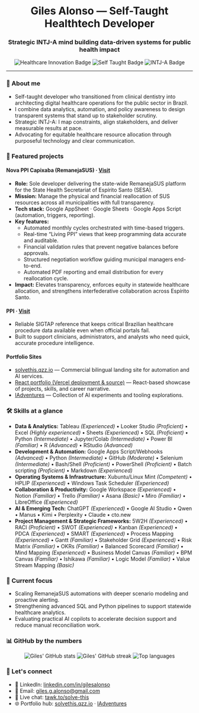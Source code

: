 <div align="center">
  <h1>Giles Alonso — Self-Taught Healthtech Developer</h1>
  <h3>Strategic INTJ-A mind building data-driven systems for public health impact</h3>
  <p>
    <img src="https://img.shields.io/badge/Focus-Healthcare%20Innovation-5a189a?style=flat-square" alt="Healthcare Innovation Badge" />
    <img src="https://img.shields.io/badge/Path-Self%20Taught-0b7285?style=flat-square" alt="Self Taught Badge" />
    <img src="https://img.shields.io/badge/Personality-INTJ--A-343a40?style=flat-square" alt="INTJ-A Badge" />
  </p>
</div>

---

### 👋 About me

- Self-taught developer who transitioned from clinical dentistry into architecting digital healthcare operations for the public sector in Brazil.
- I combine data analytics, automation, and policy awareness to design transparent systems that stand up to stakeholder scrutiny.
- Strategic INTJ-A: I map constraints, align stakeholders, and deliver measurable results at pace.
- Advocating for equitable healthcare resource allocation through purposeful technology and clear communication.

### 🚀 Featured projects

#### Nova PPI Capixaba (RemanejaSUS) · [Visit](https://sites.google.com/view/novappicapixaba/)
- **Role:** Sole developer delivering the state-wide RemanejaSUS platform for the State Health Secretariat of Espírito Santo (SESA).
- **Mission:** Manage the physical and financial reallocation of SUS resources across all municipalities with full transparency.
- **Tech stack:** Google AppSheet · Google Sheets · Google Apps Script (automation, triggers, reporting).
- **Key features:**
  - Automated monthly cycles orchestrated with time-based triggers.
  - Real-time “Living PPI” views that keep programming data accurate and auditable.
  - Financial validation rules that prevent negative balances before approvals.
  - Structured negotiation workflow guiding municipal managers end-to-end.
  - Automated PDF reporting and email distribution for every reallocation cycle.
- **Impact:** Elevates transparency, enforces equity in statewide healthcare allocation, and strengthens interfederative collaboration across Espírito Santo.

#### PPI · [Visit](https://PPI.pythonanywhere.com)
- Reliable SIGTAP reference that keeps critical Brazilian healthcare procedure data available even when official portals fail.
- Built to support clinicians, administrators, and analysts who need quick, accurate procedure intelligence.

#### Portfolio Sites
- [solvethis.qzz.io](https://solvethis.qzz.io) — Commercial bilingual landing site for automation and AI services.
- [React portfolio (Vercel deployment & source)](https://github.com/GilesAlonso/portfolio) — React-based showcase of projects, skills, and career narrative.
- [IAdventures](https://gilesalonso.github.io/IAdventures) — Collection of AI experiments and tooling explorations.

### 🛠️ Skills at a glance

- **Data & Analytics:** Tableau _(Experienced)_ • Looker Studio _(Proficient)_ • Excel _(Highly experienced)_ • Sheets _(Experienced)_ • SQL _(Proficient)_ • Python _(Intermediate)_ • Jupyter/Colab _(Intermediate)_ • Power BI _(Familiar)_ • R _(Advanced)_ • RStudio _(Advanced)_
- **Development & Automation:** Google Apps Script/Webhooks _(Advanced)_ • Python _(Intermediate)_ • GitHub _(Moderate)_ • Selenium _(Intermediate)_ • Bash/Shell _(Proficient)_ • PowerShell _(Proficient)_ • Batch scripting _(Proficient)_ • Markdown _(Experienced)_
- **Operating Systems & Infrastructure:** Xubuntu/Linux Mint _(Competent)_ • HPLIP _(Experienced)_ • Windows Task Scheduler _(Experienced)_
- **Collaboration & Productivity:** Google Workspace _(Experienced)_ • Notion _(Familiar)_ • Trello _(Familiar)_ • Asana _(Basic)_ • Miro _(Familiar)_ • LibreOffice _(Experienced)_
- **AI & Emerging Tech:** ChatGPT _(Experienced)_ • Google AI Studio • Qwen • Manus • Kimi • Perplexity • Claude • cto.new
- **Project Management & Strategic Frameworks:** 5W2H _(Experienced)_ • RACI _(Proficient)_ • SWOT _(Experienced)_ • Kanban _(Experienced)_ • PDCA _(Experienced)_ • SMART _(Experienced)_ • Process Mapping _(Experienced)_ • Gantt _(Familiar)_ • Stakeholder Grid _(Experienced)_ • Risk Matrix _(Familiar)_ • OKRs _(Familiar)_ • Balanced Scorecard _(Familiar)_ • Mind Mapping _(Experienced)_ • Business Model Canvas _(Familiar)_ • BPM Canvas _(Familiar)_ • Ishikawa _(Familiar)_ • Logic Model _(Familiar)_ • Value Stream Mapping _(Basic)_

### 🎯 Current focus

- Scaling RemanejaSUS automations with deeper scenario modeling and proactive alerting.
- Strengthening advanced SQL and Python pipelines to support statewide healthcare analytics.
- Evaluating practical AI copilots to accelerate decision support and reduce manual reconciliation work.

### 📊 GitHub by the numbers

<p align="center">
  <img src="https://github-readme-stats.vercel.app/api?username=GilesAlonso&show_icons=true&hide_title=true&hide_border=true&theme=radical" alt="Giles' GitHub stats" />
  <img src="https://streak-stats.demolab.com?user=GilesAlonso&theme=radical&hide_border=true" alt="Giles' GitHub streak" />
  <img src="https://github-readme-stats.vercel.app/api/top-langs/?username=GilesAlonso&layout=compact&hide_border=true&theme=radical" alt="Top languages" />
</p>

### 🤝 Let's connect

- 💼 LinkedIn: [linkedin.com/in/gilesalonso](https://www.linkedin.com/in/gilesalonso/)
- 📧 Email: [giles.g.alonso@gmail.com](mailto:giles.g.alonso@gmail.com)
- 💬 Live chat: [tawk.to/solve-this](https://tawk.to/chat/640884f031ebfa0fe7f16040/1gr0keive)
- 🌐 Portfolio hub: [solvethis.qzz.io](https://solvethis.qzz.io) · [IAdventures](https://gilesalonso.github.io/IAdventures)
